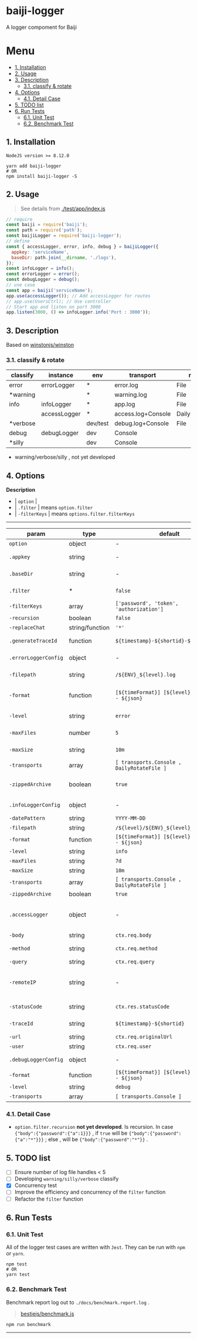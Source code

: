 # baiji-logger

A logger compoment for Baiji

# Menu

<!-- TOC -->

- [1. Installation](#1-installation)
- [2. Usage](#2-usage)
- [3. Description](#3-description)
    - [3.1. classify & rotate](#31-classify--rotate)
- [4. Options](#4-options)
    - [4.1. Detail Case](#41-detail-case)
- [5. TODO list](#5-todo-list)
- [6. Run Tests](#6-run-tests)
    - [6.1. Unit Test](#61-unit-test)
    - [6.2. Benchmark Test](#62-benchmark-test)

<!-- /TOC -->

## 1. Installation

`NodeJS version >= 8.12.0`

```shell
yarn add baiji-logger
# OR
npm install baiji-logger -S
```

## 2. Usage

> See details from [./test/app/index.js](./test/app/index.js)

```JavaScript
// require
const baiji = require('baiji');
const path = require('path');
const baijiLogger = require('baiji-logger');
// define
const { accessLogger, error, info, debug } = baijiLogger({
  appkey: 'serviceName',
  baseDir: path.join(__dirname, './logs'),
});
const infoLogger = info();
const errorLogger = error();
const debugLogger = debug();
// use case
const app = baiji('serviceName');
app.use(accessLogger()); // Add accessLogger for routes
// app.use(UsersCtrl); // Use controller
// Start app and listen on port 3000
app.listen(3000, () => infoLogger.info('Port : 3000'));
```

## 3. Description

Based on [winstonjs/winston][]

### 3.1. classify & rotate

| classify | instance     | env      | transport          | rotate          |
| -------- | ------------ | -------- | ------------------ | --------------- |
| error    | errorLogger  | *        | error.log          | File            |
| *warning |              | *        | warning.log        | File            |
| info     | infoLogger   | *        | app.log            | File            |
|          | accessLogger | *        | access.log+Console | DailyRotateFile |
| *verbose |              | dev/test | debug.log+Console  | File            |
| debug    | debugLogger  | dev      | Console            |                 |
| *silly   |              | dev      | Console            |                 |

- warning/verbose/silly , not yet developed

## 4. Options

**Description**

- | `option`          |
- | `.filter`       | means `option.filter`
- | `-filterKeys` | means `options.filter.filterKeys`

---

| param                | type            | default                                         | desc                                                                          |
| -------------------- | --------------- | ----------------------------------------------- | ----------------------------------------------------------------------------- |
| `option`             | object          | -                                               | The option for baijiLogger                                                    |
| `.appkey`            | string          | -                                               | The unique key for this app , be used for traceId                             |
| `.baseDir`           | string          | -                                               | The base direction path for logs                                              |
| `.filter`            | *               | `false`                                         | Sensitive information filtering and replace                                   |
| `-filterKeys`        | array           | `['password', 'token', 'authorization']`        | Filter keys array list                                                        |
| `-recursion`         | boolean         | `false`                                         | Is recursion                                                                  |
| `-replaceChat`       | string/function | `'*'`                                           | Replace chat or function                                                      |
| `.generateTraceId`   | function        | `${timestamp}-${shortid}-${appKey}`             | The function for generate trace id                                            |
| `.errorLoggerConfig` | object          | -                                               | The configuration for error logger                                            |
| `-filepath`          | string          | `/${ENV}_${level}.log`                          | Used by path.join(baseDir,filepath)                                           |
| `-format`            | function        | `[${timeFormat}] [${level}] ${label} - ${json}` | A string representing the [moment.js date format][] to be used for rotating.  |
| `-level`             | string          | `error`                                         | Log only if info.level less than or equal to this level                       |
| `-maxFiles`          | number          | `5`                                             | Maximum number of logs to keep.                                               |
| `-maxSize`           | string          | `10m`                                           | Maximum size of the file after which it will rotate.                          |
| `-transports`        | array           | `[ transports.Console , DailyRotateFile ]`      | [Winston Transports][]                                                        |
| `-zippedArchive`     | boolean         | `true`                                          | A boolean to define whether or not to gzip archived log files.                |
| `.infoLoggerConfig`  | object          | -                                               | The configuration for info logger                                             |
| `-datePattern`       | string          | `YYYY-MM-DD`                                    | ↑                                                                             |
| `-filepath`          | string          | `/${level}/${ENV}_${level}_%DATE%.log`          | ↑                                                                             |
| `-format`            | function        | `[${timeFormat}] [${level}] ${label} - ${json}` | ↑                                                                             |
| `-level`             | string          | `info`                                          | ↑                                                                             |
| `-maxFiles`          | string          | `7d`                                            | ↑                                                                             |
| `-maxSize`           | string          | `10m`                                           | ↑                                                                             |
| `-transports`        | array           | `[ transports.Console , DailyRotateFile ]`      | ↑                                                                             |
| `-zippedArchive`     | boolean         | `true`                                          | ↑                                                                             |
| `.accessLogger`      | object          | -                                               | The configuration for access logger , when requested to get the corresponding |
| `-body`              | string          | `ctx.req.body`                                  | Post method params                                                            |
| `-method`            | string          | `ctx.req.method`                                | Http request method name                                                      |
| `-query`             | string          | `ctx.req.query`                                 | Get method params                                                             |
| `-remoteIP`          | string          | -                                               | Get remote ip even though proxy by nginx , see [common >> getIp function][]   |
| `-statusCode`        | string          | `ctx.res.statusCode`                            | Http response statusCode                                                      |
| `-traceId`           | string          | `${timestamp}-${shortid}`                       | Trace id of full process log                                                  |
| `-url`               | string          | `ctx.req.originalUrl`                           | Http request url                                                              |
| `-user`              | string          | `ctx.req.user`                                  | Remote user info                                                              |
| `.debugLoggerConfig` | object          | -                                               | The configuration for debug logger                                            |
| `-format`            | function        | `[${timeFormat}] [${level}] ${label} - ${json}` | ↑                                                                             |
| `-level`             | string          | `debug`                                         | ↑                                                                             |
| `-transports`        | array           | `[ transports.Console ]`                        | ↑                                                                             |

### 4.1. Detail Case

- `option.filter.recursion`
  **not yet developed**.
  Is recursion. In case `{"body":{"password":{"a":1}}}` , if `true` will be `{"body":{"password":{"a":"*"}}}` ; else , will be `{"body":{"password":"*"}}` .
  
## 5. TODO list

- [ ] Ensure number of log file handles < 5
- [ ] Developing `warning/silly/verbose` classify
- [x] Concurrency test
- [ ] Improve the efficiency and concurrency of the `filter` function
- [ ] Refactor the `filter` function

## 6. Run Tests

### 6.1. Unit Test

All of the logger test cases are written with `Jest`. They can be run with `npm` or `yarn`.

```shell
npm test
# OR
yarn test
```

### 6.2. Benchmark Test

Benchmark report log out to `./docs/benchmark.report.log` .

> [bestiejs/benchmark.js][]

```shell
npm run benchmark
```

---

[winstonjs/winston]: https://github.com/winstonjs/winston
[Winston Transports]: https://github.com/winstonjs/winston/blob/master/docs/transports.md#winston-core
[bestiejs/benchmark.js]: https://github.com/bestiejs/benchmark.js
[moment.js date format]: http://momentjs.com/docs/#/displaying/format/
[common >> getIp function]: ./lib/common.js